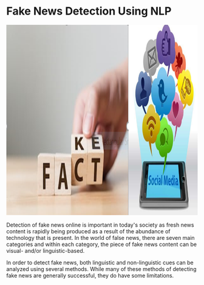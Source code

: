 # Fake News Detection Using NLP
<p align="center">
  <img src="https://raw.githubusercontent.com/RounakPython/Fake_News_Detection/main/FakeNews.png" width="1200" height="500" title="hover text">
</p>

<p>Detection of fake news online is important in today's society as fresh news content is rapidly being produced as a result of the abundance of technology that is present. In the world of false news, there are seven main categories and within each category, the piece of fake news content can be visual- and/or linguistic-based.

In order to detect fake news, both linguistic and non-linguistic cues can be analyzed using several methods. While many of these methods of detecting fake news are generally successful, they do have some limitations.</p>
